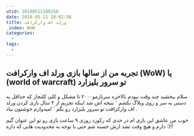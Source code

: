 ```yaml
---
utid: 20180511180256
date: 2018-05-11 18:02:56
title: ورلد اف وارکرافت 
_index: WoW
categories:
  -
tags:
  -
---
```


## تجربه من از سالها بازی‌ ورلد اف وارکرافت (WoW) یا (world of warcraft) تو سرور بلیزارد

سلام ببخشید چند وقت نبودم بالاخره سربازمو۲۰۰۰ تا مشکل و کلی کلنجار که حداقل یه دستی به سر و روی وبلاگ بکشم ٬ نتیجه اش شد اینکه تجربم از ۴ سال بازی کردن ورلد اف وارکرافت تو سرور بلیزارد رو بگم ٬ امیدوارم خوشتون بیاد .

خوب من عاشق این بازی ام در حدی که رکورد روزی ۹ ساعت بازی رو تو این عنوان گیم دارم و هیچ وقت نشد ازش خسته شم حتی با توجه به محدودیت هایی که داره  :)!!

